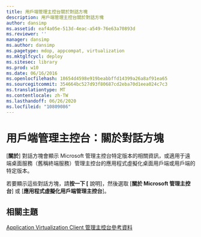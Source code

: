 ```yaml
---
title: 用戶端管理主控台關於對話方塊
description: 用戶端管理主控台關於對話方塊
author: dansimp
ms.assetid: eaf4a05e-513d-4eac-a549-76e63a70893d
ms.reviewer: ''
manager: dansimp
ms.author: dansimp
ms.pagetype: mdop, appcompat, virtualization
ms.mktglfcycl: deploy
ms.sitesec: library
ms.prod: w10
ms.date: 06/16/2016
ms.openlocfilehash: 18654d4598e919beabbffd14399a26a8af91ea65
ms.sourcegitcommit: 354664bc527d93f80687cd2eba70d1eea024c7c3
ms.translationtype: MT
ms.contentlocale: zh-TW
ms.lasthandoff: 06/26/2020
ms.locfileid: "10809086"
---
```

# 用戶端管理主控台：關於對話方塊


[**關於**] 對話方塊會顯示 Microsoft 管理主控台特定版本的相關資訊，或適用于遠端桌面服務（舊稱終端服務）管理主控台的應用程式虛擬化桌面用戶端或用戶端的特定版本。

若要顯示這些對話方塊，請**按一下 [** 說明]，然後選取 [**關於 Microsoft 管理主控台**] 或 [**應用程式虛擬化用戶端管理主控台**]。

## 相關主題


[Application Virtualization Client 管理主控台參考資料](application-virtualization-client-management-console-reference.md)

 

 





